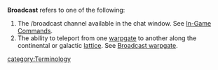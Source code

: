 **Broadcast** refers to one of the following:

1.  The /broadcast channel available in the chat window. See [In-Game
    Commands](In.$1.md "wikilink").
2.  The ability to teleport from one [warpgate](warpgate.md "wikilink") to
    another along the continental or galactic
    [lattice](lattice.md "wikilink"). See [Broadcast
    warpgate](Broadcast_warpgate.md "wikilink").

[category:Terminology](category:Terminology.md "wikilink")
